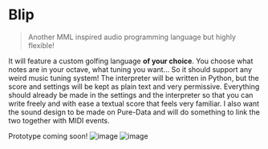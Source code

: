 # Blip
>Another MML inspired audio programming language but highly flexible!

It will feature a custom golfing language **of your choice**. You choose what notes are in your octave, what tuning you want... So it should support any weird music tuning system!
The interpreter will be written in Python, but the score and settings will be kept as plain text and very permissive. Everything should already be made in the settings and the interpreter so that you can write freely and with ease a textual score that feels very familiar.
I also want the sound design to be made on Pure-Data and will do something to link the two together with MIDI events.  

Prototype coming soon!
![image](https://user-images.githubusercontent.com/74506708/178852638-bbc1c844-58e9-47c5-a000-8ad65ca69253.png)
![image](https://user-images.githubusercontent.com/74506708/179050622-f51ecae8-44a3-467b-8a94-e7b00ffb4b29.png)
